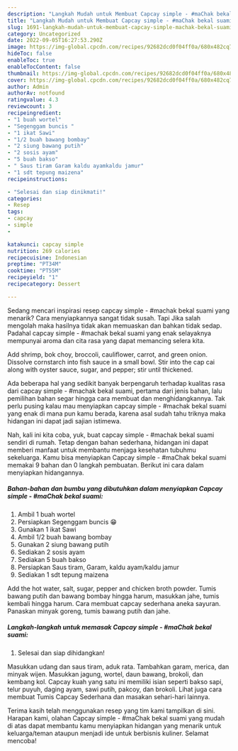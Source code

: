 ```yaml
---
description: "Langkah Mudah untuk Membuat Capcay simple - #maChak bekal suami yang Bikin Ngiler "
title: "Langkah Mudah untuk Membuat Capcay simple - #maChak bekal suami yang Bikin Ngiler "
slug: 1691-langkah-mudah-untuk-membuat-capcay-simple-machak-bekal-suami-yang-bikin-ngiler
category: Uncategorized
date: 2022-09-05T16:27:53.290Z
image: https://img-global.cpcdn.com/recipes/92682dcd0f04ff0a/680x482cq70/capcay-simple-machak-bekal-suami-foto-resep-utama.jpg
hideToc: false
enableToc: true
enableTocContent: false
thumbnail: https://img-global.cpcdn.com/recipes/92682dcd0f04ff0a/680x482cq70/capcay-simple-machak-bekal-suami-foto-resep-utama.jpg
cover: https://img-global.cpcdn.com/recipes/92682dcd0f04ff0a/680x482cq70/capcay-simple-machak-bekal-suami-foto-resep-utama.jpg
author: Admin
authorAv: notfound
ratingvalue: 4.3
reviewcount: 3
recipeingredient:
- "1 buah wortel"
- "Segenggam buncis "
- "1 ikat Sawi"
- "1/2 buah bawang bombay"
- "2 siung bawang putih"
- "2 sosis ayam"
- "5 buah bakso"
- " Saus tiram Garam kaldu ayamkaldu jamur"
- "1 sdt tepung maizena"
recipeinstructions:

- "Selesai dan siap dinikmati!"
categories:
- Resep
tags:
- capcay
- simple
- 

katakunci: capcay simple  
nutrition: 269 calories
recipecuisine: Indonesian
preptime: "PT34M"
cooktime: "PT55M"
recipeyield: "1"
recipecategory: Dessert

---
```



Sedang mencari inspirasi resep capcay simple - #machak bekal suami yang menarik? Cara menyiapkannya sangat tidak susah. Tapi Jika salah mengolah maka hasilnya tidak akan memuaskan dan bahkan tidak sedap. Padahal capcay simple - #machak bekal suami yang enak selayaknya mempunyai aroma dan cita rasa yang dapat memancing selera kita.


Add shrimp, bok choy, broccoli, cauliflower, carrot, and green onion. Dissolve cornstarch into fish sauce in a small bowl. Stir into the cap cai along with oyster sauce, sugar, and pepper; stir until thickened.

Ada beberapa hal yang sedikit banyak berpengaruh terhadap kualitas rasa dari capcay simple - #machak bekal suami, pertama dari jenis bahan, lalu pemilihan bahan segar hingga cara membuat dan menghidangkannya. Tak perlu pusing kalau mau menyiapkan capcay simple - #machak bekal suami yang enak di mana pun kamu berada, karena asal sudah tahu triknya maka hidangan ini dapat jadi sajian istimewa.


Nah, kali ini kita coba, yuk, buat capcay simple - #machak bekal suami sendiri di rumah. Tetap dengan bahan sederhana, hidangan ini dapat memberi manfaat untuk membantu menjaga kesehatan tubuhmu sekeluarga. Kamu bisa menyiapkan Capcay simple - #maChak bekal suami memakai 9 bahan dan 0 langkah pembuatan. Berikut ini cara dalam menyiapkan hidangannya.

<!--inarticleads1-->

##### Bahan-bahan dan bumbu yang dibutuhkan dalam menyiapkan Capcay simple - #maChak bekal suami:

1. Ambil 1 buah wortel
1. Persiapkan Segenggam buncis 😁
1. Gunakan 1 ikat Sawi
1. Ambil 1/2 buah bawang bombay
1. Gunakan 2 siung bawang putih
1. Sediakan 2 sosis ayam
1. Sediakan 5 buah bakso
1. Persiapkan  Saus tiram, Garam, kaldu ayam/kaldu jamur
1. Sediakan 1 sdt tepung maizena


Add the hot water, salt, sugar, pepper and chicken broth powder. Tumis bawang putih dan bawang bombay hingga harum, masukkan jahe, tumis kembali hingga harum. Cara membuat capcay sederhana aneka sayuran. Panaskan minyak goreng, tumis bawang putih dan jahe. 

<!--inarticleads2-->

##### Langkah-langkah untuk memasak Capcay simple - #maChak bekal suami:


1. Selesai dan siap dihidangkan!

Masukkan udang dan saus tiram, aduk rata. Tambahkan garam, merica, dan minyak wijen. Masukkan jagung, wortel, daun bawang, brokoli, dan kembang kol. Capcay kuah yang satu ini memiliki isian seperti bakso sapi, telur puyuh, daging ayam, sawi putih, pakcoy, dan brokoli. Lihat juga cara membuat Tumis Capcay Sederhana dan masakan sehari-hari lainnya. 

Terima kasih telah menggunakan resep yang tim kami tampilkan di sini. Harapan kami, olahan Capcay simple - #maChak bekal suami yang mudah di atas dapat membantu kamu menyiapkan hidangan yang menarik untuk keluarga/teman ataupun menjadi ide untuk berbisnis kuliner. Selamat mencoba!
